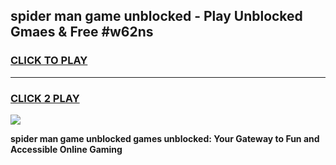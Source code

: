 
## spider man game unblocked - Play Unblocked Gmaes & Free #w62ns
<h3>
<a href="https://news.freeplayer.one?title=spider_man_game_unblocked&ref=03M">CLICK TO PLAY</a></h3>
<hr>

<h3>
<a href="https://news.freeplayer.one?title=spider_man_game_unblocked&ref=03M">CLICK 2 PLAY</a>
  
</h3>

<a href="https://news.freeplayer.one?title=spider_man_game_unblocked&ref=03M"><img src="https://clearcache.store/games.png"></a>


**spider man game unblocked games unblocked: Your Gateway to Fun and Accessible Online Gaming**
